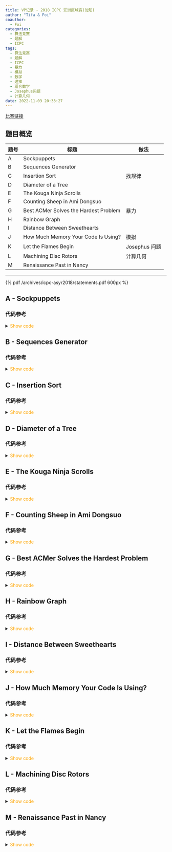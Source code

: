 ```yaml
---
title: VP记录 - 2018 ICPC 亚洲区域赛(沈阳)
author: "Tifa & Foi"
coauthor:
  - Foi
categories:
  - 算法竞赛
  - 题解
  - ICPC
tags:
  - 算法竞赛
  - 题解
  - ICPC
  - 暴力
  - 模拟
  - 数学
  - 递推
  - 组合数学
  - Josephus问题
  - 计算几何
date: 2022-11-03 20:33:27
---
```


[比赛链接](https://codeforces.com/gym/101955)

<!-- more -->

## 题目概览

| 题号 | 标题                                  | 做法          |
| ---- | ------------------------------------- | ------------- |
| A    | Sockpuppets                           |               |
| B    | Sequences Generator                   |               |
| C    | Insertion Sort                        | 找规律        |
| D    | Diameter of a Tree                    |               |
| E    | The Kouga Ninja Scrolls               |               |
| F    | Counting Sheep in Ami Dongsuo         |               |
| G    | Best ACMer Solves the Hardest Problem | 暴力          |
| H    | Rainbow Graph                         |               |
| I    | Distance Between Sweethearts          |               |
| J    | How Much Memory Your Code Is Using?   | 模拟          |
| K    | Let the Flames Begin                  | Josephus 问题 |
| L    | Machining Disc Rotors                 | 计算几何      |
| M    | Renaissance Past in Nancy             |               |

---

{% pdf /archives/icpc-asyr2018/statements.pdf 600px %}

## A - Sockpuppets

### 代码参考

<details>
<summary><font color='orange'>Show code</font></summary>

{% include_code lang:cpp icpc-asyr2018/A.cpp %}

</details>

## B - Sequences Generator

### 代码参考

<details>
<summary><font color='orange'>Show code</font></summary>

{% include_code lang:cpp icpc-asyr2018/B.cpp %}

</details>

## C - Insertion Sort

### 代码参考

<details>
<summary><font color='orange'>Show code</font></summary>

{% include_code lang:cpp icpc-asyr2018/C.cpp %}

</details>

## D - Diameter of a Tree

### 代码参考

<details>
<summary><font color='orange'>Show code</font></summary>

{% include_code lang:cpp icpc-asyr2018/D.cpp %}

</details>

## E - The Kouga Ninja Scrolls

### 代码参考

<details>
<summary><font color='orange'>Show code</font></summary>

{% include_code lang:cpp icpc-asyr2018/E.cpp %}

</details>

## F - Counting Sheep in Ami Dongsuo

### 代码参考

<details>
<summary><font color='orange'>Show code</font></summary>

{% include_code lang:cpp icpc-asyr2018/F.cpp %}

</details>

## G - Best ACMer Solves the Hardest Problem

### 代码参考

<details>
<summary><font color='orange'>Show code</font></summary>

{% include_code lang:cpp icpc-asyr2018/G.cpp %}

</details>

## H - Rainbow Graph

### 代码参考

<details>
<summary><font color='orange'>Show code</font></summary>

{% include_code lang:cpp icpc-asyr2018/H.cpp %}

</details>

## I - Distance Between Sweethearts

### 代码参考

<details>
<summary><font color='orange'>Show code</font></summary>

{% include_code lang:cpp icpc-asyr2018/I.cpp %}

</details>

## J - How Much Memory Your Code Is Using?

### 代码参考

<details>
<summary><font color='orange'>Show code</font></summary>

{% include_code lang:cpp icpc-asyr2018/J.cpp %}

</details>

## K - Let the Flames Begin

### 代码参考

<details>
<summary><font color='orange'>Show code</font></summary>

{% include_code lang:cpp icpc-asyr2018/K.cpp %}

</details>

## L - Machining Disc Rotors

### 代码参考

<details>
<summary><font color='orange'>Show code</font></summary>

{% include_code lang:cpp icpc-asyr2018/L.cpp %}

</details>

## M - Renaissance Past in Nancy

### 代码参考

<details>
<summary><font color='orange'>Show code</font></summary>

{% include_code lang:cpp icpc-asyr2018/M.cpp %}

</details>
